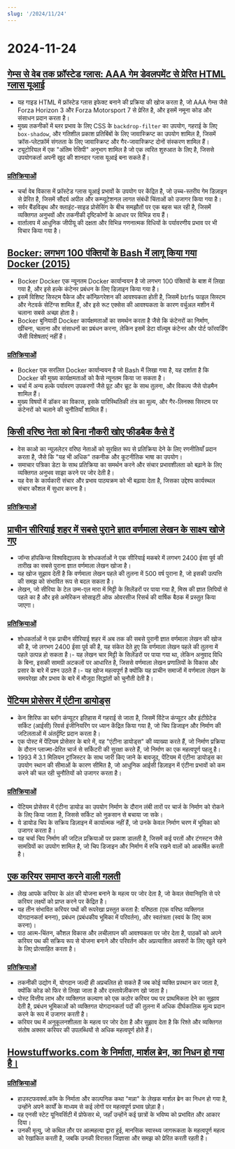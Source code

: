 ```yaml
---
slug: '/2024/11/24'
---
```


# 2024-11-24

## [गेम्स से वेब तक फ्रॉस्टेड ग्लास: AAA गेम डेवलपमेंट से प्रेरित HTML ग्लास यूआई](https://www.tyleo.com/html-glass.html)

- यह गाइड HTML में फ्रॉस्टेड ग्लास इफेक्ट बनाने की प्रक्रिया की खोज करता है, जो AAA गेम्स जैसे Forza Horizon 3 और Forza Motorsport 7 से प्रेरित है, और इसमें नमूना कोड और संसाधन प्रदान करता है।
- मुख्य तकनीकों में ब्लर प्रभाव के लिए CSS के `backdrop-filter` का उपयोग, गहराई के लिए `box-shadow`, और गतिशील प्रकाश प्रतिबिंबों के लिए जावास्क्रिप्ट का उपयोग शामिल है, जिसमें क्रॉस-प्लेटफ़ॉर्म संगतता के लिए जावास्क्रिप्ट और गैर-जावास्क्रिप्ट दोनों संस्करण शामिल हैं।
- ट्यूटोरियल में एक "अंतिम रेसिपी" अनुभाग शामिल है जो एक त्वरित शुरुआत के लिए है, जिससे उपयोगकर्ता अपनी खुद की शानदार ग्लास यूआई बना सकते हैं।

### [प्रतिक्रियाओं](https://news.ycombinator.com/item?id=42225481)

- चर्चा वेब विकास में फ्रॉस्टेड ग्लास यूआई प्रभावों के उपयोग पर केंद्रित है, जो उच्च-स्तरीय गेम डिज़ाइन से प्रेरित है, जिसमें सौंदर्य अपील और कम्प्यूटेशनल लागत संबंधी चिंताओं को उजागर किया गया है।
- सर्वर बैंडविड्थ और क्लाइंट-साइड प्रोसेसिंग के बीच समझौतों पर एक बहस चल रही है, जिसमें व्यक्तिगत अनुभवों और तकनीकी दृष्टिकोणों के आधार पर विभिन्न राय हैं।
- वार्तालाप में आधुनिक जीपीयू की दक्षता और विभिन्न गणनात्मक विधियों के पर्यावरणीय प्रभाव पर भी विचार किया गया है।

## [Bocker: लगभग 100 पंक्तियों के Bash में लागू किया गया Docker (2015)](https://github.com/p8952/bocker)

- Bocker Docker एक न्यूनतम Docker कार्यान्वयन है जो लगभग 100 पंक्तियों के बाश में लिखा गया है, और इसे हल्के कंटेनर प्रबंधन के लिए डिज़ाइन किया गया है।
- इसमें विशिष्ट सिस्टम पैकेज और कॉन्फ़िगरेशन की आवश्यकता होती है, जिसमें btrfs फाइल सिस्टम और नेटवर्क सेटिंग्स शामिल हैं, और इसे रूट एक्सेस की आवश्यकता के कारण वर्चुअल मशीन में चलाना सबसे अच्छा होता है।
- Bocker बुनियादी Docker कार्यक्षमताओं का समर्थन करता है जैसे कि कंटेनरों का निर्माण, खींचना, चलाना और संसाधनों का प्रबंधन करना, लेकिन इसमें डेटा वॉल्यूम कंटेनर और पोर्ट फॉरवर्डिंग जैसी विशेषताएं नहीं हैं।

### [प्रतिक्रियाओं](https://news.ycombinator.com/item?id=42224670)

- Bocker एक सरलित Docker कार्यान्वयन है जो Bash में लिखा गया है, यह दर्शाता है कि Docker की मुख्य कार्यक्षमताओं को कैसे न्यूनतम किया जा सकता है।
- चर्चा में अन्य हल्के पर्यावरण उपकरणों जैसे प्रूट और च्रूट के साथ तुलना, और विकल्प जैसे पोडमैन शामिल हैं।
- मुख्य विषयों में डॉकर का विकास, इसके पारिस्थितिकी तंत्र का मूल्य, और गैर-लिनक्स सिस्टम पर कंटेनरों को चलाने की चुनौतियाँ शामिल हैं।

## [किसी वरिष्ठ नेता को बिना नौकरी खोए फीडबैक कैसे दें](https://newsletter.weskao.com/p/how-to-give-a-senior-leader-feedback-without-getting-fired)

- वेस काओ का न्यूज़लेटर वरिष्ठ नेताओं को सुरक्षित रूप से प्रतिक्रिया देने के लिए रणनीतियाँ प्रदान करता है, जैसे कि "यह भी अधिक" तकनीक और कूटनीतिक भाषा का उपयोग।
- समाचार पत्रिका डेटा के साथ प्रतिक्रिया का समर्थन करने और संचार प्रभावशीलता को बढ़ाने के लिए व्यक्तिगत अनुभव साझा करने पर जोर देती है।
- यह वेस के कार्यकारी संचार और प्रभाव पाठ्यक्रम को भी बढ़ावा देता है, जिसका उद्देश्य कार्यस्थल संचार कौशल में सुधार करना है।

### [प्रतिक्रियाओं](https://news.ycombinator.com/item?id=42223099)

## [प्राचीन सीरियाई शहर में सबसे पुराने ज्ञात वर्णमाला लेखन के साक्ष्य खोजे गए](https://hub.jhu.edu/2024/11/21/ancient-alphabet-discovered-syria/)

- जॉन्स हॉपकिन्स विश्वविद्यालय के शोधकर्ताओं ने एक सीरियाई मकबरे में लगभग 2400 ईसा पूर्व की तारीख का सबसे पुराना ज्ञात वर्णमाला लेखन खोजा है।
- यह खोज सुझाव देती है कि वर्णमाला लेखन पहले की तुलना में 500 वर्ष पुराना है, जो इसकी उत्पत्ति की समझ को संभावित रूप से बदल सकता है।
- लेखन, जो सीरिया के टेल उम्म-एल मारा में मिट्टी के सिलेंडरों पर पाया गया है, मिस्र की ज्ञात लिपियों से पहले का है और इसे अमेरिकन सोसाइटी ऑफ ओवरसीज रिसर्च की वार्षिक बैठक में प्रस्तुत किया जाएगा।

### [प्रतिक्रियाओं](https://news.ycombinator.com/item?id=42224330)

- शोधकर्ताओं ने एक प्राचीन सीरियाई शहर में अब तक की सबसे पुरानी ज्ञात वर्णमाला लेखन की खोज की है, जो लगभग 2400 ईसा पूर्व की है, यह संकेत देते हुए कि वर्णमाला लेखन पहले की तुलना में पहले उत्पन्न हो सकता है।- यह लेखन चार मिट्टी के सिलेंडरों पर पाया गया था, लेकिन अनुवाद विधि के बिना, इसकी सामग्री अटकलों पर आधारित है, जिससे वर्णमाला लेखन प्रणालियों के विकास और प्रसार के बारे में प्रश्न उठते हैं।- यह खोज महत्वपूर्ण है क्योंकि यह प्राचीन समाजों में वर्णमाला लेखन के समयरेखा और प्रभाव के बारे में मौजूदा सिद्धांतों को चुनौती देती है।

## [पेंटियम प्रोसेसर में एंटीना डायोड्स](http://www.righto.com/2024/11/antenna-diodes-in-pentium-processor.html)

- केन शिरिफ का ब्लॉग कंप्यूटर इतिहास में गहराई से जाता है, जिसमें विंटेज कंप्यूटर और इंटीग्रेटेड सर्किट (आईसी) रिवर्स इंजीनियरिंग पर ध्यान केंद्रित किया गया है, जो चिप डिजाइन और निर्माण की जटिलताओं में अंतर्दृष्टि प्रदान करता है।
- एक पोस्ट में पेंटियम प्रोसेसर के बारे में, वह "एंटीना डायोड्स" की व्याख्या करते हैं, जो निर्माण प्रक्रिया के दौरान प्लाज्मा-प्रेरित चार्ज से सर्किटरी की सुरक्षा करते हैं, जो निर्माण का एक महत्वपूर्ण पहलू है।
- 1993 में 3.1 मिलियन ट्रांजिस्टर के साथ जारी किए जाने के बावजूद, पेंटियम में एंटीना डायोड्स का उपयोग स्थान की सीमाओं के कारण सीमित है, जो आधुनिक आईसी डिज़ाइन में एंटीना प्रभावों को कम करने की चल रही चुनौतियों को उजागर करता है।

### [प्रतिक्रियाओं](https://news.ycombinator.com/item?id=42223690)

- पेंटियम प्रोसेसर में एंटीना डायोड का उपयोग निर्माण के दौरान लंबी तारों पर चार्ज के निर्माण को रोकने के लिए किया जाता है, जिससे सर्किट को नुकसान से बचाया जा सके।
- ये डायोड चिप के सक्रिय डिज़ाइन में कार्यात्मक नहीं हैं, जो उनके केवल निर्माण चरण में भूमिका को उजागर करता है।
- यह चर्चा चिप निर्माण की जटिल प्रक्रियाओं पर प्रकाश डालती है, जिसमें कई परतों और टंगस्टन जैसे सामग्रियों का उपयोग शामिल है, जो चिप डिजाइन और निर्माण में रुचि रखने वालों को आकर्षित करती है।

## [एक करियर समाप्त करने वाली गलती](https://bitfieldconsulting.com/posts/career)

- लेख आपके करियर के अंत की योजना बनाने के महत्व पर जोर देता है, जो केवल सेवानिवृत्ति से परे करियर लक्ष्यों को प्राप्त करने पर केंद्रित है।
- यह तीन संभावित करियर पथों की रूपरेखा प्रस्तुत करता है: वरिष्ठता (एक वरिष्ठ व्यक्तिगत योगदानकर्ता बनना), प्रबंधन (प्रबंधकीय भूमिका में परिवर्तन), और स्वतंत्रता (स्वयं के लिए काम करना)।
- पाठ आत्म-चिंतन, कौशल विकास और लचीलापन की आवश्यकता पर जोर देता है, पाठकों को अपने करियर पथ की सक्रिय रूप से योजना बनाने और परिवर्तन और अप्रत्याशित अवसरों के लिए खुले रहने के लिए प्रोत्साहित करता है।

### [प्रतिक्रियाओं](https://news.ycombinator.com/item?id=42228538)

- तकनीकी उद्योग में, योगदान जल्दी ही अप्रचलित हो सकते हैं जब कोई व्यक्ति प्रस्थान कर जाता है, क्योंकि कोड को फिर से लिखा जाता है और दस्तावेज़ीकरण खो जाता है।
- पोस्ट वित्तीय लाभ और व्यक्तिगत कल्याण को एक कठोर करियर पथ पर प्राथमिकता देने का सुझाव देती है, प्रबंधन भूमिकाओं को व्यक्तिगत योगदानकर्ता पदों की तुलना में अधिक दीर्घकालिक मूल्य प्रदान करने के रूप में उजागर करती है।
- करियर पथ में अनुकूलनशीलता के महत्व पर जोर देता है और सुझाव देता है कि रिश्ते और व्यक्तिगत संतोष अक्सर करियर की उपलब्धियों से अधिक महत्वपूर्ण होते हैं।

## [Howstuffworks.com के निर्माता, मार्शल ब्रेन, का निधन हो गया है।](https://www.wral.com/news/local/nc-state-marshall-brain-dies-november-2024/)

### [प्रतिक्रियाओं](https://news.ycombinator.com/item?id=42228759)

- हाउस्टफवर्क्स.कॉम के निर्माता और काल्पनिक कथा "मन्ना" के लेखक मार्शल ब्रेन का निधन हो गया है, उन्होंने अपने कार्यों के माध्यम से कई लोगों पर महत्वपूर्ण प्रभाव छोड़ा है।
- वह एनसी स्टेट यूनिवर्सिटी में प्रोफेसर थे, जहाँ उन्होंने कई छात्रों के भविष्य को प्रभावित और आकार दिया।
- उनकी मृत्यु, जो कथित तौर पर आत्महत्या द्वारा हुई, मानसिक स्वास्थ्य जागरूकता के महत्वपूर्ण महत्व को रेखांकित करती है, जबकि उनकी विरासत जिज्ञासा और समझ को प्रेरित करती रहती है।

<head>
  <meta property="og:title" content="गेम्स से वेब तक फ्रॉस्टेड ग्लास: AAA गेम डेवलपमेंट से प्रेरित HTML ग्लास यूआई" />
  <meta property="og:type" content="website" />
  <meta property="og:image" content="https://og.cho.sh/api/og/?title=%E0%A4%97%E0%A5%87%E0%A4%AE%E0%A5%8D%E0%A4%B8%20%E0%A4%B8%E0%A5%87%20%E0%A4%B5%E0%A5%87%E0%A4%AC%20%E0%A4%A4%E0%A4%95%20%E0%A4%AB%E0%A5%8D%E0%A4%B0%E0%A5%89%E0%A4%B8%E0%A5%8D%E0%A4%9F%E0%A5%87%E0%A4%A1%20%E0%A4%97%E0%A5%8D%E0%A4%B2%E0%A4%BE%E0%A4%B8%3A%20AAA%20%E0%A4%97%E0%A5%87%E0%A4%AE%20%E0%A4%A1%E0%A5%87%E0%A4%B5%E0%A4%B2%E0%A4%AA%E0%A4%AE%E0%A5%87%E0%A4%82%E0%A4%9F%20%E0%A4%B8%E0%A5%87%20%E0%A4%AA%E0%A5%8D%E0%A4%B0%E0%A5%87%E0%A4%B0%E0%A4%BF%E0%A4%A4%20HTML%20%E0%A4%97%E0%A5%8D%E0%A4%B2%E0%A4%BE%E0%A4%B8%20%E0%A4%AF%E0%A5%82%E0%A4%86%E0%A4%88&subheading=%E0%A4%B0%E0%A4%B5%E0%A4%BF%E0%A4%B5%E0%A4%BE%E0%A4%B0%2C%2024%20%E0%A4%A8%E0%A4%B5%E0%A4%82%E0%A4%AC%E0%A4%B0%202024%3A%20%E0%A4%B9%E0%A5%88%E0%A4%95%E0%A4%B0%20%E0%A4%B8%E0%A4%AE%E0%A4%BE%E0%A4%9A%E0%A4%BE%E0%A4%B0%20%E0%A4%B8%E0%A4%BE%E0%A4%B0%E0%A4%BE%E0%A4%82%E0%A4%B6" />
</head>
